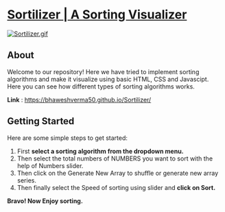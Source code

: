 # [Sortilizer | A Sorting Visualizer](https://bhaweshverma50.github.io/Sortilizer/)

[![Sortilizer.gif](https://s6.gifyu.com/images/Sortilizer.gif)](https://gifyu.com/image/yMba "sortilizer_example.gif")

## About
Welcome to our repository! Here we have tried to implement sorting algorithms and make it visualize using basic HTML, CSS and Javascipt.
Here you can see how different types of sorting algorithms works.


**Link** : https://bhaweshverma50.github.io/Sortilizer/

## Getting Started
Here are some simple steps to get started:

1. First **select a sorting algorithm from the dropdown menu.**
2. Then select the total numbers of NUMBERS you want to sort with the help of Numbers slider.
3. Then click on the Generate New Array to shuffle or generate new array series.
4. Then finally select the Speed of sorting using slider and **click on Sort.**

**Bravo! Now Enjoy sorting.**